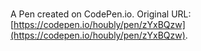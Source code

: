 # 

A Pen created on CodePen.io. Original URL: [https://codepen.io/houbly/pen/zYxBQzw](https://codepen.io/houbly/pen/zYxBQzw).

